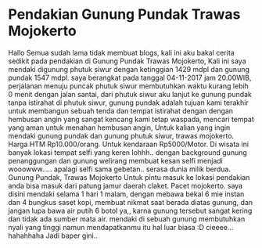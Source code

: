 <html>
<body>
  
  
<h1>Pendakian Gunung Pundak Trawas Mojokerto </h1>
<p>
  Hallo Semua sudah lama tidak membuat blogs, kali ini aku bakal cerita sedikit pada pendakian di Gunung Pundak Trawas Mojokerto, Kali ini saya mendaki digunung phutuk siwur dengan ketinggian 1429 mdpl dan gunung pundak 1547 mdpl. saya berangkat pada tanggal 04-11-2017 jam 20.00WIB, perjalanan menuju puncak phutuk siwur membutuhkan waktu kurang lebih 0 menit dengan jalan santai, dari phutuk siwur aku lanjut ke gunung pundak tanpa istirahat di phutuk siwur, gunung pundak adalah tujuan kami terakhir untuk membangun sebuah tenda dan tempat istirahat dengan dengan hembusan angin yang sangat kencang kami tetap waspada, mencari tempat yang aman untuk menahan hembusan angin, Untuk kalian yang ingin mendaki gunung pundak dan gunung phutuk siwur, trawas mojokerto. Harga HTM Rp10.000/orang. Untuk kendaraan Rp5000/Motor. Di wisata ini banyak lokasi tempat selfi yang keren lohhh.. dengan background gunung penanggungan dan gunung welirang membuat kesan selfi menjadi wooowww..... apalagi selfi sama gebetan.. serasa dunia milik berdua.
Gunung Pundak, Trawas Mojokerto
Untuk pintu masuk ke lokasi pendakian anda bisa masuk dari patung jamur daerah claket. Pacet mojokerto. saya disini mendaki selama 1 hari 1 malam, dengan mebawa bekal 6  mie instan dan 4 bungkus saset kopi, membuat nikmat saat berada diatas gunung, dan jangan lupa bawa air putih 6 botol ya,, karna gunung tersebut sangat kering dan tidak ada sumber mata air. mendaki di sebuah gunung membutuhkan nyali yang tinggi namun mendapatkanmu itu hal luar biasa :D cieeee... hahahhaha Jadi baper gini..
  </p>
</body>
</html>
